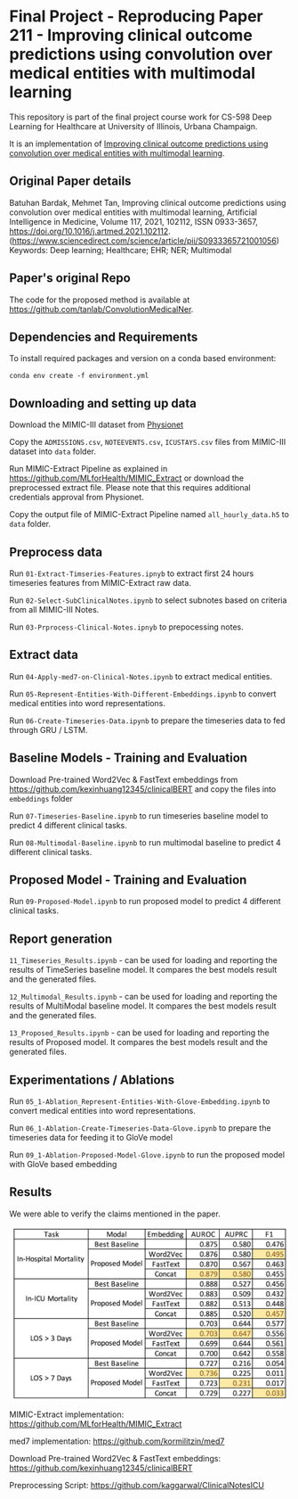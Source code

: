 # Final Project - Reproducing Paper 211 - Improving clinical outcome predictions using convolution over medical entities with multimodal learning

This repository is part of the final project course work for CS-598 Deep Learning for Healthcare at University of Illinois, Urbana Champaign. 

It is an implementation of [Improving clinical outcome predictions using convolution over medical entities with multimodal learning](https://doi.org/10.1016/j.artmed.2021.102112). 

## Original Paper details

Batuhan Bardak, Mehmet Tan,
Improving clinical outcome predictions using convolution over medical entities with multimodal learning,
Artificial Intelligence in Medicine,
Volume 117,
2021,
102112,
ISSN 0933-3657,
https://doi.org/10.1016/j.artmed.2021.102112.
(https://www.sciencedirect.com/science/article/pii/S0933365721001056)
Keywords: Deep learning; Healthcare; EHR; NER; Multimodal

## Paper's original Repo

The code for the proposed method is available at https://github.com/tanlab/ConvolutionMedicalNer.

## Dependencies and Requirements

To install required packages and version on a conda based environment:

```setup
conda env create -f environment.yml
```

## Downloading and setting up data

Download the MIMIC-III dataset from [Physionet](https://mimic.physionet.org/)

Copy the `ADMISSIONS.csv`, `NOTEEVENTS.csv`, `ICUSTAYS.csv` files from MIMIC-III dataset into `data` folder.

Run MIMIC-Extract Pipeline as explained in https://github.com/MLforHealth/MIMIC_Extract or download the preprocessed extract file. Please note that this requires additional credentials approval from Physionet. 

Copy the output file of MIMIC-Extract Pipeline named `all_hourly_data.h5` to `data` folder.

## Preprocess data

Run `01-Extract-Timseries-Features.ipnyb` to extract first 24 hours timeseries features from MIMIC-Extract raw data.

Run `02-Select-SubClinicalNotes.ipynb` to select subnotes based on criteria from all MIMIC-III Notes.

Run `03-Prprocess-Clinical-Notes.ipnyb` to prepocessing notes.

## Extract data

Run `04-Apply-med7-on-Clinical-Notes.ipynb` to extract medical entities. 

Run `05-Represent-Entities-With-Different-Embeddings.ipynb` to convert medical entities into word representations.

Run `06-Create-Timeseries-Data.ipynb` to prepare the timeseries data to fed through GRU / LSTM.

## Baseline Models - Training and Evaluation

Download Pre-trained Word2Vec & FastText embeddings from https://github.com/kexinhuang12345/clinicalBERT and copy the files into `embeddings` folder 

Run `07-Timeseries-Baseline.ipynb` to run timeseries baseline model to predict 4 different clinical tasks.

Run `08-Multimodal-Baseline.ipynb` to run multimodal baseline to predict 4 different clinical tasks.

## Proposed Model - Training and Evaluation

Run `09-Proposed-Model.ipynb` to run proposed model to predict 4 different clinical tasks.

## Report generation

`11_Timeseries_Results.ipynb` - can be used for loading and reporting the results of TimeSeries baseline model. It compares the best models result and the generated files.

`12_Multimodal_Results.ipynb` - can be used for loading and reporting the results of MultiModal baseline model. It compares the best models result and the generated files.

`13_Proposed_Results.ipynb` - can be used for loading and reporting the results of Proposed model. It compares the best models result and the generated files.

## Experimentations / Ablations

Run `05_1-Ablation_Represent-Entities-With-Glove-Embedding.ipynb` to convert medical entities into word representations.

Run `06_1-Ablation-Create-Timeseries-Data-Glove.ipynb` to prepare the timeseries data for feeding it to GloVe model

Run `09_1-Ablation-Proposed-Model-Glove.ipynb` to run the proposed model with GloVe based embedding

## Results

We were able to verify the claims mentioned in the paper. 

![Test Data info](./report/Table_2_Proposed_Small.jpg)

MIMIC-Extract implementation: https://github.com/MLforHealth/MIMIC_Extract

med7 implementation: https://github.com/kormilitzin/med7

Download Pre-trained Word2Vec & FastText embeddings: https://github.com/kexinhuang12345/clinicalBERT

Preprocessing Script: https://github.com/kaggarwal/ClinicalNotesICU

